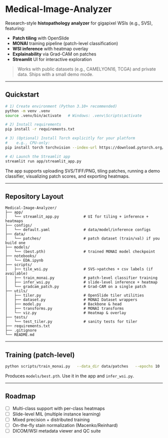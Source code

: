 # Medical-Image-Analyzer

Research-style **histopathology analyzer** for gigapixel WSIs (e.g., SVS), featuring:

- **Patch tiling** with OpenSlide
- **MONAI** training pipeline (patch-level classification)
- **WSI inference** with heatmap overlay
- **Explainability** via Grad-CAM on patches
- **Streamlit** UI for interactive exploration

> Works with public datasets (e.g., CAMELYON16, TCGA) and private data. Ships with a small demo mode.

---

## Quickstart

```bash
# 1) Create environment (Python 3.10+ recommended)
python -m venv .venv
source .venv/bin/activate   # Windows: .venv\Scripts\activate

# 2) Install requirements
pip install -r requirements.txt

# 3) (Optional) Install Torch explicitly for your platform
#    e.g., CPU-only:
pip install torch torchvision --index-url https://download.pytorch.org/whl/cpu

# 4) Launch the Streamlit app
streamlit run app/streamlit_app.py
```

The app supports uploading SVS/TIFF/PNG, tiling patches, running a demo classifier, visualizing patch scores, and exporting heatmaps.

---

## Repository Layout

```
Medical-Image-Analyzer/
├── app/
│   └── streamlit_app.py           # UI for tiling + inference + heatmaps
├── configs/
│   └── default.yaml               # data/model/inference configs
├── data/
│   └── patches/                   # patch dataset (train/val) if you build one
├── models/
│   └── (best.pth)                 # trained MONAI model checkpoint
├── notebooks/
│   └── EDA.ipynb
├── scripts/
│   ├── tile_wsi.py                # SVS->patches + csv labels (if available)
│   ├── train_monai.py             # patch-level classifier training
│   ├── infer_wsi.py               # slide-level inference + heatmap
│   └── gradcam_patch.py           # Grad-CAM on a single patch
├── utils/
│   ├── tiler.py                   # OpenSlide tiler utilities
│   ├── dataset.py                 # MONAI Dataset wrappers
│   ├── model.py                   # Backbone & head
│   ├── transforms.py              # MONAI transforms
│   └── viz.py                     # Heatmap & overlay
├── tests/
│   └── test_tiler.py              # sanity tests for tiler
├── requirements.txt
├── .gitignore
└── README.md
```

---

## Training (patch-level)

```bash
python scripts/train_monai.py   --data_dir data/patches   --epochs 10   --batch 32   --imgsz 224   --num_classes 2
```

Produces `models/best.pth`. Use it in the app and `infer_wsi.py`.

---

## Roadmap

- [ ] Multi-class support with per-class heatmaps
- [ ] Slide-level MIL (multiple instance learning)
- [ ] Mixed precision + distributed training
- [ ] On-the-fly stain normalization (Macenko/Reinhard)
- [ ] DICOM/WSI metadata viewer and QC suite

